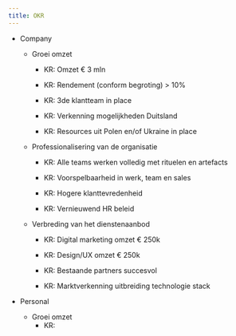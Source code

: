```yaml
---
title: OKR
---
```


- Company
	 - Groei omzet
		 - KR: Omzet € 3 mln

		 - KR: Rendement (conform begroting) > 10%

		 - KR: 3de klantteam in place

		 - KR: Verkenning mogelijkheden Duitsland

		 - KR: Resources uit Polen en/of Ukraine in place

	 - Professionalisering van de organisatie
		 - KR: Alle teams werken volledig met rituelen en artefacts

		 - KR: Voorspelbaarheid in werk, team en sales

		 - KR: Hogere klanttevredenheid

		 - KR: Vernieuwend HR beleid

	 - Verbreding van het dienstenaanbod
		 - KR: Digital marketing omzet € 250k

		 - KR: Design/UX omzet € 250k

		 - KR: Bestaande partners succesvol

		 - KR: Marktverkenning uitbreiding technologie stack

- Personal
	 - Groei omzet
		 - KR: 

